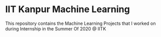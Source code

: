 # IIT Kanpur Machine Learning

This repository contains the Machine Learning Projects that I worked on during Internship in the Summer Of 2020 @ IITK
 

